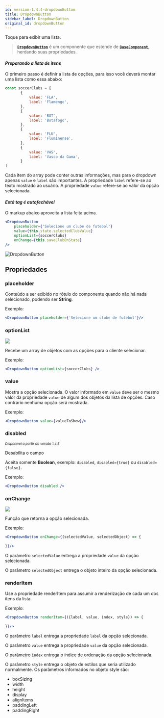 ```yaml
---
id: version-1.4.4-dropdownButton
title: DropdownButton
sidebar_label: DropdownButton
original_id: dropdownButton
---
```


Toque para exibir uma lista.

> [**`DropdownButton`**]() é um componente que estende de [**`BaseComponent`**](components_base.md), herdando suas propriedades.

#### *Preparando a lista de itens*

O primeiro passo é definir a lista de opções, para isso você deverá montar uma lista como essa abaixo:

```jsx harmony
const soccerClubs = [
       {
           value: 'FLA',
           label: 'Flamengo',
       },
       {
           value: 'BOT',
           label: 'Botafogo',
       },
       {
           value: 'FLU',
           label: 'Fluminense',
       },
       {
           value: 'VAS',
           label: 'Vasco da Gama',
       }
]
```

Cada item do array pode conter outras informações, mas para o dropdown apenas `value` e `label` são importantes.
A propriedade `label` refere-se ao texto mostrado ao usuário.
A propriedade `value` refere-se ao valor da opção selecionada.

#### *Está tag é autofechável*

O markup abaixo aproveita a lista feita acima.

```jsx harmony
<DropdownButton
    placeholder={'Selecione um clube de futebol'}
    value={this.state.selectedClubValue}
    optionList={soccerClubs}
    onChange={this.saveClubOnState}
/>
```

![DropdownButton](assets/old_versions/dropdown.png)

## Propriedades

### placeholder

Conteúdo a ser exibido no rótulo do componente quando não há nada selecionado, podendo ser **String**.

Exemplo:
```jsx harmony
<DropdownButton placeholder={'Selecione um clube de futebol'}/>
```


### optionList 

![](assets/badge_required.svg)<br>

Recebe um array de objetos com as opções para o cliente selecionar. 

Exemplo:
```jsx harmony
<DropdownButton optionList={soccerClubs} />
```

### value

Mostra a opção selecionada. 
O valor informado em `value` deve ser o mesmo valor da propriedade `value` de algum dos objetos da lista de opções.
Caso contrário nenhuma opção será mostrada.

Exemplo:
```jsx harmony
<DropdownButton value={valueToShow}/>
```

### disabled

<p style="font-size: 11px; font-style: italic;">Disponível a partir da versão 1.4.5</p>

Desabilita o campo

Aceita somente **Boolean**, exemplo: ```disabled```, ```disabled={true}``` ou ```disabled={false}```.
<br>

Exemplo:
```jsx harmony
<DropdownButton disabled />
```

### onChange
 
![](assets/badge_required.svg)

Função que retorna a opção selecionada. 

Exemplo:
```jsx harmony
<DropdownButton onChange={(selectedValue, selectedObject) => {
  
}}/>
```

O parâmetro `selectedValue` entrega a propriedade `value` da opção selecionada.

O parâmetro `selectedObject` entrega o objeto inteiro da opção selecionada.

### renderItem

Use a propriedade renderItem para assumir a renderização de cada um dos itens da lista.

Exemplo:
```jsx harmony
<DropdownButton renderItem={({label, value, index, style}) => {
  
}}/>
```

O parâmetro `label` entrega a propriedade `label` da opção selecionada.

O parâmetro `value` entrega a propriedade `value` da opção selecionada.

O parâmetro `index` entrega o índice de ordenação da opção selecionada.

O parâmetro `style` entrega o objeto de estilos que seria utilizado normalmente. 
Os parâmetros informados no objeto style são:
* boxSizing
* width
* height
* display
* alignItems
* paddingLeft
* paddingRight
